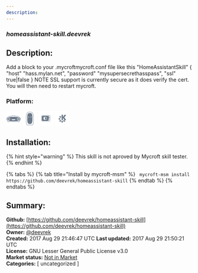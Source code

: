 ```yaml
---
description: 
---
```


### _homeassistant-skill.deevrek_  
## Description:  
Add a block to your .mycroftmycroft.conf file like this
"HomeAssistantSkill" {
"host" "hass.mylan.net",
"password" "mysupersecrethasspass",
"ssl" true|false
}
NOTE SSL support is currently secure as it does verify the cert.
You will then need to restart mycroft.  
  
### Platform:  
 ![Mark I](../.gitbook/assets/mark-1-icon.png)  ![Mark II](../.gitbook/assets/mark-2-icon.png)  ![Picroft](../.gitbook/assets/picroft-icon.png)  ![plasmoid](../.gitbook/assets/kde.png)   
## Installation:  
{% hint style="warning" %}
This skill is not aproved by Mycroft skill tester.
{% endhint %}
    
{% tabs %}
{% tab title="Install by mycroft-msm" %}
``` mycroft-msm install https://github.com/deevrek/homeassistant-skill```
{% endtab %}
  {% endtabs %}
    
## Summary:  
**Github:** [https://github.com/deevrek/homeassistant-skill](https://github.com/deevrek/homeassistant-skill)  
**Owner:** [@deevrek](https://github.com/deevrek)  
**Created:** 2017 Aug 29 21:46:47 UTC  **Last updated:** 2017 Aug 29 21:50:21 UTC  
**License:** GNU Lesser General Public License v3.0  
**Market status:** [Not in Market](https://market.mycroft.ai/skill/)  
**Categories:** [ uncategorized ]   
